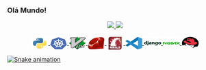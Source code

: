 ### Olá Mundo!

<div align="center">
  <a href="https://github.com/cesarbgoncalves">
  <img height="180em" src="https://github-readme-stats.vercel.app/api?username=cesarbgoncalves&show_icons=true&theme=dracula&include_all_commits=true&count_private=true"/>
  <img height="180em" src="https://github-readme-stats.vercel.app/api/top-langs/?username=cesarbgoncalves&layout=compact&langs_count=7&theme=dracula"/>
</div>
  
<div align="center" style="display: inline_block"><br>
  <img align="center" alt="Cesar-Python" height="30" width="40" src="https://raw.githubusercontent.com/devicons/devicon/master/icons/python/python-original.svg">
  <img align="center" alt="Rafa-Csharp" height="30" width="40" src="https://github.com/devicons/devicon/raw/master/icons/kubernetes/kubernetes-plain.svg">
  <img align="center" alt="Rafa-Csharp" height="30" width="40" src="https://github.com/devicons/devicon/raw/master/icons/vim/vim-original.svg">
  <img align="center" alt="Rafa-Ruby" height="30" width="40" src="https://raw.githubusercontent.com/devicons/devicon/master/icons/ruby/ruby-original.svg">
  <img align="center" alt="Rafa-Csharp" height="30" width="40" src="https://github.com/devicons/devicon/raw/master/icons/rails/rails-original-wordmark.svg">  
  <img align="center" alt="Rafa-HTML" height="30" width="40" src="https://github.com/devicons/devicon/raw/master/icons/vscode/vscode-original.svg">
  <img align="center" alt="Rafa-CSS" height="30" width="40" src="https://github.com/devicons/devicon/raw/master/icons/django/django-plain-wordmark.svg">    
  <img align="center" alt="Rafa-Csharp" height="30" width="40" src="https://github.com/devicons/devicon/raw/master/icons/nginx/nginx-original.svg">  
  <img align="center" alt="Rafa-Csharp" height="30" width="40" src="https://github.com/devicons/devicon/raw/master/icons/redhat/redhat-original.svg">     
  
</div>

![Snake animation](https://github.com/cesarbgoncalves/cesarbgoncalves/blob/output/github-contribution-grid-snake.svg)
